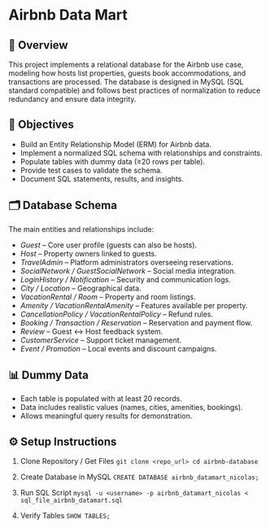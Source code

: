 # Airbnb Data Mart

## 📌 Overview
This project implements a relational database for the Airbnb use case, modeling how hosts list properties, guests book accommodations, and transactions are processed. The database is designed in MySQL (SQL standard compatible) and follows best practices of normalization to reduce redundancy and ensure data integrity.

## 🎯 Objectives
- Build an Entity Relationship Model (ERM) for Airbnb data.
- Implement a normalized SQL schema with relationships and constraints.
- Populate tables with dummy data (≥20 rows per table).
- Provide test cases to validate the schema.
- Document SQL statements, results, and insights.

## 🗂️ Database Schema
The main entities and relationships include:
- *Guest* – Core user profile (guests can also be hosts).
- *Host* – Property owners linked to guests.
- *TravelAdmin* – Platform administrators overseeing reservations.
- *SocialNetwork / GuestSocialNetwork* – Social media integration.
- *LoginHistory / Notification* – Security and communication logs.
- *City / Location* – Geographical data.
- *VacationRental / Room* – Property and room listings.
- *Amenity / VacationRentalAmenity* – Features available per property.
- *CancellationPolicy / VacationRentalPolicy* – Refund rules.
- *Booking / Transaction / Reservation* – Reservation and payment flow.
- *Review* – Guest ↔ Host feedback system.
- *CustomerService* – Support ticket management.
- *Event / Promotion* – Local events and discount campaigns.

## 📊 Dummy Data
- Each table is populated with at least 20 records.
- Data includes realistic values (names, cities, amenities, bookings).
- Allows meaningful query results for demonstration.

## ⚙️ Setup Instructions
1. Clone Repository / Get Files
``
git clone <repo_url>
cd airbnb-database
``

2. Create Database in MySQL
``
CREATE DATABASE airbnb_datamart_nicolas;
``

3. Run SQL Script
``
mysql -u <username> -p airbnb_datamart_nicolas < sql_file_airbnb_datamart.sql
``

4. Verify Tables
``
SHOW TABLES;
``


